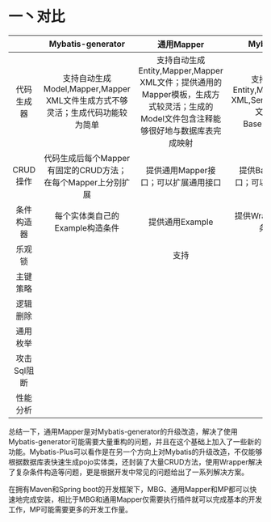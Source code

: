 # 一丶对比


|　|Mybatis-generator|通用Mapper|Mybatis-Plus|
|:-:|:-:|:-:|:-:|
|代码生成器|支持自动生成Model,Mapper,Mapper XML文件生成方式不够灵活；生成代码功能较为简单|支持自动生成Entity,Mapper,Mapper XML文件；提供通用的Mapper模板，生成方式较灵活；生成的Model文件包含注释能够很好地与数据库表完成映射|支持自动生成Entity,Mapper,Mapper XML,Service,Controller文件；提供BaseMapper接口|
|CRUD操作|代码生成后每个Mapper有固定的CRUD方法；在每个Mapper上分别扩展|提供通用Mapper接口；可以扩展通用接口|提供BaseMapper接口；可以扩展通用接口|
|条件构造器|每个实体类自己的Example构造条件|提供通用Example|提供Wrapper进行复杂条件构造|
|乐观锁| | 支持| 支持| 
| 主键策略| | |支持 | 
| 逻辑删除| | |支持 | 
| 通用枚举| | |支持 | 
| 攻击Sql阻断| | |支持 | 
| 性能分析| | |支持 | 


总结一下，通用Mapper是对Mybatis-generator的升级改造，解决了使用Mybatis-generator可能需要大量重构的问题，并且在这个基础上加入了一些新的功能。Mybatis-Plus可以看作是在另一个方向上对Mybatis的升级改造，不仅能够根据数据库表快速生成pojo实体类，还封装了大量CRUD方法，使用Wrapper解决了复杂条件构造等问题，更是根据开发中常见的问题给出了一系列解决方案。

在拥有Maven和Spring boot的开发框架下，MBG、通用Mapper和MP都可以快速地完成安装，相比于MBG和通用Mapper仅需要执行插件就可以完成基本的开发工作，MP可能需要更多的开发工作量。

